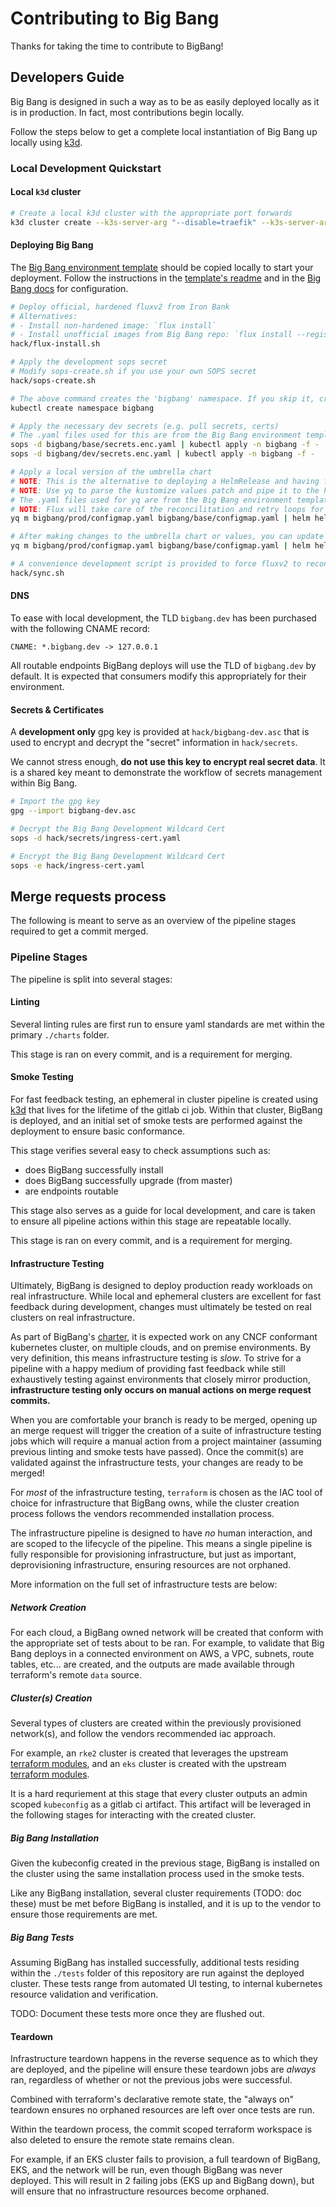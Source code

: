 # Contributing to Big Bang

Thanks for taking the time to contribute to BigBang!

## Developers Guide

Big Bang is designed in such a way as to be as easily deployed locally as it is in production.  In fact, most contributions begin locally.

Follow the steps below to get a complete local instantiation of Big Bang up locally using [k3d](https://k3d.io/).

### Local Development Quickstart

#### Local `k3d` cluster

```bash
# Create a local k3d cluster with the appropriate port forwards
k3d cluster create --k3s-server-arg "--disable=traefik" --k3s-server-arg "--disable=metrics-server" -p 80:80@loadbalancer -p 443:443@loadbalancer
```

#### Deploying Big Bang

The [Big Bang environment template](https://repo1.dsop.io/platform-one/big-bang/customers/bigbang/-/tree/master/bigbang) should be copied locally to start your deployment.  Follow the instructions in the [template's readme](https://repo1.dsop.io/platform-one/big-bang/customers/bigbang/-/tree/master/bigbang/README.md) and in the [Big Bang docs](./docs) for configuration.

```bash
# Deploy official, hardened fluxv2 from Iron Bank
# Alternatives:
# - Install non-hardened image: `flux install`
# - Install unofficial images from Big Bang repo: `flux install --registry registry.dsop.io/platform-one/big-bang/apps/sandbox/fluxv2`
hack/flux-install.sh

# Apply the development sops secret
# Modify sops-create.sh if you use your own SOPS secret
hack/sops-create.sh

# The above command creates the 'bigbang' namespace. If you skip it, create your own
kubectl create namespace bigbang

# Apply the necessary dev secrets (e.g. pull secrets, certs)
# The .yaml files used for this are from the Big Bang environment template
sops -d bigbang/base/secrets.enc.yaml | kubectl apply -n bigbang -f -
sops -d bigbang/dev/secrets.enc.yaml | kubectl apply -n bigbang -f -

# Apply a local version of the umbrella chart
# NOTE: This is the alternative to deploying a HelmRelease and having flux manage it, we use a local copy to avoid having to commit every change
# NOTE: Use yq to parse the kustomize values patch and pipe it to the helm values
# The .yaml files used for yq are from the Big Bang environment template
# NOTE: Flux will take care of the reconcilitation and retry loops for us, it is normal to see resources fail to deploy a few times on boot
yq m bigbang/prod/configmap.yaml bigbang/base/configmap.yaml | helm helm upgrade -i bigbang chart -n bigbang --create-namespace -f -

# After making changes to the umbrella chart or values, you can update the chart idempotently
yq m bigbang/prod/configmap.yaml bigbang/base/configmap.yaml | helm helm upgrade -i bigbang chart -n bigbang --create-namespace -f -

# A convenience development script is provided to force fluxv2 to reconcile all helmreleases within the cluster
hack/sync.sh
```

#### DNS

To ease with local development, the TLD `bigbang.dev` has been purchased with the following CNAME record:

`CNAME: *.bigbang.dev -> 127.0.0.1`

All routable endpoints BigBang deploys will use the TLD of `bigbang.dev` by default.  It is expected that consumers modify this appropriately for their environment.

#### Secrets & Certificates

A __development only__ gpg key is provided at `hack/bigbang-dev.asc` that is used to encrypt and decrypt the "secret" information in `hack/secrets`.

We cannot stress enough, __do not use this key to encrypt real secret data__.  It is a shared key meant to demonstrate the workflow of secrets management within Big Bang.

```bash
# Import the gpg key
gpg --import bigbang-dev.asc

# Decrypt the Big Bang Development Wildcard Cert
sops -d hack/secrets/ingress-cert.yaml

# Encrypt the Big Bang Development Wildcard Cert
sops -e hack/ingress-cert.yaml
```

## Merge requests process

The following is meant to serve as an overview of the pipeline stages required to get a commit merged.

### Pipeline Stages

The pipeline is split into several stages:

#### Linting

Several linting rules are first run to ensure yaml standards are met within the primary `./charts` folder.

This stage is ran on every commit, and is a requirement for merging.

#### Smoke Testing

For fast feedback testing, an ephemeral in cluster pipeline is created using [k3d](https://k3d.io/) that lives for the lifetime of the gitlab ci job.  Within that cluster, BigBang is deployed, and an initial set of smoke tests are performed against the deployment to ensure basic conformance.

This stage verifies several easy to check assumptions such as:

* does BigBang successfully install
* does BigBang successfully upgrade (from master)
* are endpoints routable

This stage also serves as a guide for local development, and care is taken to ensure all pipeline actions within this stage are repeatable locally.

This stage is ran on every commit, and is a requirement for merging.

#### Infrastructure Testing

Ultimately, BigBang is designed to deploy production ready workloads on real infrastructure.  While local and ephemeral clusters are excellent for fast feedback during development, changes must ultimately be tested on real clusters on real infrastructure.

As part of BigBang's [charter](https://repo1.dsop.io/platform-one/big-bang/charter), it is expected work on any CNCF conformant kubernetes cluster, on multiple clouds, and on premise environments.  By very definition, this means infrastructure testing is _slow_.  To strive for a pipeline with a happy medium of providing fast feedback while still exhaustively testing against environments that closely mirror production, __infrastructure testing only occurs on manual actions on merge request commits.__

When you are comfortable your branch is ready to be merged, opening up an merge request will trigger the creation of a suite of infrastructure testing jobs which will require a manual action from a project maintainer (assuming previous linting and smoke tests have passed).  Once the commit(s) are validated against the infrastructure tests, your changes are ready to be merged!

For _most_ of the infrastructure testing, `terraform` is chosen as the IAC tool of choice for infrastructure that BigBang owns, while the cluster creation process follows the vendors recommended installation process.

The infrastructure pipeline is designed to have _no_ human interaction, and are scoped to the lifecycle of the pipeline.  This means a single pipeline is fully responsible for provisioning infrastructure, but just as important, deprovisioning infrastructure, ensuring resources are not orphaned.

More information on the full set of infrastructure tests are below:

##### Network Creation

For each cloud, a BigBang owned network will be created that conform with the appropriate set of tests about to be ran.  For example, to validate that Big Bang deploys in a connected environment on AWS, a VPC, subnets, route tables, etc... are created, and the outputs are made available through terraform's remote `data` source.

##### Cluster(s) Creation

Several types of clusters are created within the previously provisioned network(s), and follow the vendors recommended iac approach.

For example, an `rke2` cluster is created that leverages the upstream [terraform modules](https://repo1.dsop.io/platform-one/distros/rancher-federal/rke2/rke2-aws-terraform), and an `eks` cluster is created with the upstream [terraform modules](https://docs.microsoft.com/en-us/azure/developer/terraform/create-k8s-cluster-with-tf-and-aks).

It is a hard requriement at this stage that every cluster outputs an admin scoped `kubeconfig` as a gitlab ci artifact.  This artifact will be leveraged in the following stages for interacting with the created cluster.

##### Big Bang Installation

Given the kubeconfig created in the previous stage, BigBang is installed on the cluster using the same installation process used in the smoke tests.

Like any BigBang installation, several cluster requirements (TODO: doc these) must be met before BigBang is installed, and it is up to the vendor to ensure those requirements are met.

##### Big Bang Tests

Assuming BigBang has installed successfully, additional tests residing within the `./tests` folder of this repository are run against the deployed cluster.  These tests range from automated UI testing, to internal kubernetes resource validation and verification.

TODO: Document these tests more once they are flushed out.

#### Teardown

Infrastructure teardown happens in the reverse sequence as to which they are deployed, and the pipeline will ensure these teardown jobs are _always_ ran, regardless of whether or not the previous jobs were successful.

Combined with terraform's declarative remote state, the "always on" teardown ensures no orphaned resources are left over once tests are run.

Within the teardown process, the commit scoped terraform workspace is also deleted to ensure the remote state remains clean.

For example, if an EKS cluster fails to provision, a full teardown of BigBang, EKS, and the network will be run, even though BigBang was never deployed.  This will result in 2 failing jobs (EKS up and BigBang down), but will ensure that no infrastructure resources become orphaned.
